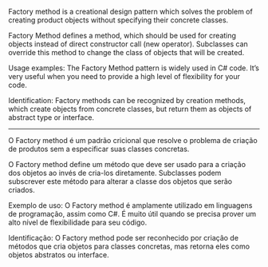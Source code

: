 Factory method is a creational design pattern which solves the problem of creating product objects without specifying their concrete classes.

Factory Method defines a method, which should be used for creating objects instead of direct constructor call (new operator). Subclasses can override this method to change the class of objects that will be created.

Usage examples: The Factory Method pattern is widely used in C# code. It’s very useful when you need to provide a high level of flexibility for your code.

Identification: Factory methods can be recognized by creation methods, which create objects from concrete classes, but return them as objects of abstract type or interface.

--------------------------------------------------------------------------------------------------------------------
O Factory method é um padrão cricional que resolve o problema de criação de produtos sem a especificar suas classes concretas.

O Factory method define um método que deve ser usado para a criação dos objetos ao invés de cria-los diretamente. Subclasses podem subscrever este método para alterar a classe dos objetos que serão criados.  

Exemplo de uso: O Factory method é amplamente utilizado em linguagens de programação, assim como C#. É muito útil quando se precisa prover um alto nível de flexibilidade para seu código.

Identificação: O Factory method pode ser reconhecido por criação de métodos que cria objetos para classes concretas, mas retorna eles como objetos abstratos ou interface.



